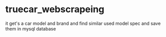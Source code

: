 # truecar_webscrapeing
it get's a car model and brand and find similar used model spec and save them in mysql database
